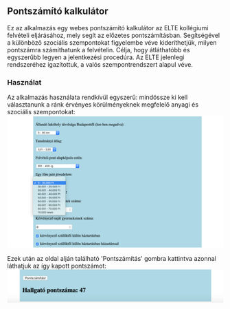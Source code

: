 ## Pontszámító kalkulátor

Ez az alkalmazás egy webes pontszámító kalkulátor az ELTE kollégiumi felvételi eljárásához, mely segít az előzetes pontszámításban. Segítségével a különböző szociális szempontokat figyelembe véve kideríthetjük, milyen pontszámra számíthatunk a felvételin. Célja, hogy átláthatóbb és egyszerűbb legyen a jelentkezési procedúra. Az ELTE jelenlegi rendszeréhez igazítottuk, a valós szempontrendszert alapul véve.

### Használat
Az alkalmazás használata rendkívül egyszerű: mindössze ki kell választanunk a ránk érvényes körülményeknek megfelelő anyagi és szociális szempontokat:
![kolicalc/pic1.png](https://github.com/projeszk-koli/kolicalc/raw/dev/img/kolicalc-pic1.png)

Ezek után az oldal alján található 'Pontszámítás' gombra kattintva azonnal láthatjuk az így kapott pontszámot:
![kolicalc/pic2.png](https://github.com/projeszk-koli/kolicalc/raw/dev/img/kolicalc-pic2.png)
